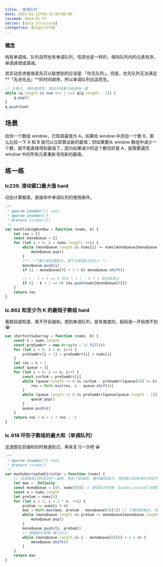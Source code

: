 ```yaml
---
title: '单调队列'
date: 2023-01-31T09:15:05+08:00
lassmod: 2024-02-27
series: [data structure]
categories: [algorithm]
---
```


### 概念

栈有单调栈，队列自然也有单调队列，性质也是一样的，保持队列内的元素有序，单调递增或递减。

其实动态求极值首先可以联想到的应该是 「优先队列」，但是，优先队列无法满足**「先进先出」**的时间顺序，所以单调队列应运而生。

```js
// 关键点, 保持单调性，其拍平效果与单调栈一致
while (q.length && num (<= | >=) q[q.length - 1]) {
    q.pop()
}
q.push(num)
```

## 场景

给你一个数组 window，已知其最值为 A，如果给 window 中添加一个数 B，那么比较一下 A 和 B 就可以立即算出新的最值；但如果要从 window 数组中减少一个数，就不能直接得到最值了，因为如果减少的这个数恰好是 A，就需要遍历 window 中的所有元素重新寻找新的最值。

## 练一练

### lc239. 滑动窗口最大值 hard

动态计算极值，直接命中单调队列的使用条件。

```js
/**
 * @param {number[]} nums
 * @param {number} k
 * @return {number[]}
 */
var maxSlidingWindow = function (nums, k) {
    let res = []
    const monoQueue = []
    for (let i = 0; i < nums.length; ++i) {
        while (monoQueue.length && nums[i] >= nums[monoQueue[monoQueue.length - 1]]) {
            monoQueue.pop()
        }
        /** 一个重点是存储索引，便于判断窗口的大小 */
        monoQueue.push(i)
        if (i - monoQueue[0] + 1 > k) monoQueue.shift()

        // r - l + 1 == k 所以 l = r - k + 1 保证有意义
        if (i - k + 1 >= 0) res.push(nums[monoQueue[0]])
    }
    return res
}
```

### lc.862 和至少为 K 的最短子数组 hard

看题目就知道，离不开前缀和。想到单调队列，是有难度的，起码我一开始想不到 😭

<!-- copy了答案，后续再细看 -->

```js
var shortestSubarray = function (nums, k) {
    const n = nums.length
    const preSumArr = new Array(n + 1).fill(0)
    for (let i = 0; i < n; i++) {
        preSumArr[i + 1] = preSumArr[i] + nums[i]
    }
    let res = n + 1
    const queue = []
    for (let i = 0; i <= n; i++) {
        const curSum = preSumArr[i]
        while (queue.length != 0 && curSum - preSumArr[queue[0]] >= k) {
            res = Math.min(res, i - queue.shift())
        }
        while (queue.length != 0 && preSumArr[queue[queue.length - 1]] >= curSum) {
            queue.pop()
        }
        queue.push(i)
    }
    return res < n + 1 ? res : -1
}
```

### lc.918 环形子数组的最大和（单调队列）

这道题在前缀和的时候遇到过，再来复习一次吧 😁

```js
/**
 * @param {number[]} nums
 * @return {number}
 */
var maxSubarraySumCircular = function (nums) {
    // 这道题是比较综合的一道题，用到了前缀和，循环数组技巧，滑动窗口和单调队列技巧
    let max = -Infinity
    const monoQueue = [[0, nums[0]]] // 单调队列存储 【index,preSum】的数据结构
    const n = nums.length
    let preSum = nums[0]
    for (let i = 1; i < 2 * n; ++i) {
        preSum += nums[i % n]
        max = Math.max(max, preSum - monoQueue[0][1]) // 子数组和越大，减去的就应该越小
        while (monoQueue.length && preSum <= monoQueue[monoQueue.length - 1][1]) {
            monoQueue.pop()
        }
        monoQueue.push([i, preSum])
        // 根据索引控制 窗口大小
        while (monoQueue.length && i - monoQueue[0][0] + 1 > n) {
            monoQueue.shift()
        }
    }
    return max
}
```

<!-- lc.1425 带限制的子序列和 hard; lc.1696 跳跃游戏 VI  有时间再做做吧-->
